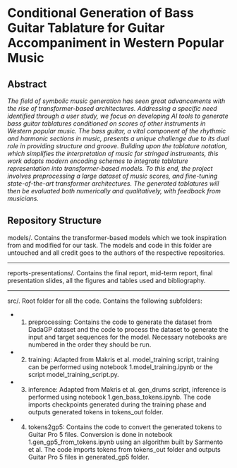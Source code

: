 # Conditional Generation of Bass Guitar Tablature for Guitar Accompaniment in Western Popular Music


## Abstract

*The field of symbolic music generation has seen great advancements with the rise of transformer-based architectures.
Addressing a specific need identified through a user study, we focus on developing AI tools to generate bass guitar tablatures conditioned on scores of other instruments in Western popular music.
The bass guitar, a vital component of the rhythmic and harmonic sections in music, presents a unique challenge due to its dual role in providing structure and groove.
Building upon the tablature notation, which simplifies the interpretation of music for stringed instruments, this work adopts modern encoding schemes to integrate tablature representation into transformer-based models.
To this end, the project involves preprocessing a large dataset of music scores, and fine-tuning state-of-the-art transformer architectures.
The generated tablatures will then be evaluated both numerically and qualitatively, with feedback from musicians.*

## Repository Structure

models/. Contains the transformer-based models which we took inspiration from and modified for our task. The models and code in this folder are untouched and all credit goes to the authors of the respective repositories.

-------------------------------------

reports-presentations/. Contains the final report, mid-term report, final presentation slides, all the figures and tables used and bibliography.    

-------------------------------------

src/. Root folder for all the code. Contains the following subfolders:
- 1. preprocessing: Contains the code to generate the dataset from DadaGP dataset and the code to process the dataset to generate the input and target sequences for the model. Necessary notebooks are numbered in the order they should be run.
- 2. training: Adapted from Makris et al. model_training script, training can be performed using notebook 1.model_training.ipynb or the script model_training_script.py.
- 3. inference: Adapted from Makris et al. gen_drums script, inference is performed using notebook 1.gen_bass_tokens.ipynb. The code imports checkpoints generated during the training phase and outputs generated tokens in tokens_out folder.
- 4. tokens2gp5: Contains the code to convert the generated tokens to Guitar Pro 5 files. Conversion is done in notebook 1.gen_gp5_from_tokens.ipynb using an algorithm built by Sarmento et al. The code imports tokens from tokens_out folder and outputs Guitar Pro 5 files in generated_gp5 folder.
